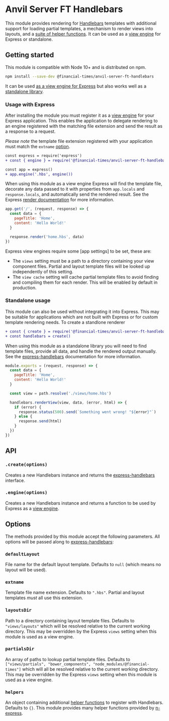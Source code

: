 # Anvil Server FT Handlebars

This module provides rendering for [Handlebars] templates with additional support for loading partial templates, a mechanism to render views into layouts, and a [suite of helper functions]. It can be used as a [view engine] for Express or standalone.

[Handlebars]: https://handlebarsjs.com/
[suite of helper functions]: https://github.com/Financial-Times/n-handlebars/tree/master/src/helpers
[view engine]: https://expressjs.com/en/guide/using-template-engines.html


## Getting started

This module is compatible with Node 10+ and is distributed on npm.

```sh
npm install --save-dev @financial-times/anvil-server-ft-handlebars
```

It can be used [as a view engine for Express](#usage-with-express) but also works well as a [standalone library](#standalone-usage).


### Usage with Express

After installing the module you must register it as a [view engine] for your Express application. This enables the application to delegate rendering to an engine registered with the matching file extension and send the result as a response to a request.

_Please note_ the template file extension registered with your application must match the `extname` [option](#options).

```diff
const express = require('express')
+ const { engine } = require('@financial-times/anvil-server-ft-handlebars')

const app = express()
+ app.engine('.hbs', engine())
```

When using this module as a view engine Express will find the template file, decorate any data passed to it with properties from `app.locals` and `response.locals`, and automatically send the rendered result. See the Express [render documentation] for more information.

```js
app.get('/', (request, response) => {
  const data = {
    pageTitle: 'Home',
    content: 'Hello World!'
  }

  response.render('home.hbs', data)
})
```

Express view engines require some [app settings] to be set, these are:

- The `views` setting must be a path to a directory containing your view component files. Partial and layout template files will be looked up independently of this setting.
- The `view cache` setting will cache partial template files to avoid finding and compiling them for each render. This will be enabled by default in production.

[render documentation]: https://expressjs.com/en/4x/api.html#res.render
[settings]: https://expressjs.com/en/api.html#app.settings.table


### Standalone usage

This module can also be used without integrating it into Express. This may be suitable for applications which are not built with Express or for custom template rendering needs. To create a standlone renderer

```diff
+ const { create } = require('@financial-times/anvil-server-ft-handlebars')
+ const handlebars = create()
```

When using this module as a standalone library you will need to find template files, provide all data, and handle the rendered output manually. See the [express-handlebars] documentation for more information.

```js
module.exports = (request, response) => {
  const data = {
    pageTitle: 'Home',
    content: 'Hello World!'
  }

  const view = path.resolve('./views/home.hbs')

  handlebars.renderView(view, data, (error, html) => {
    if (error) {
      response.status(500).send(`Something went wrong! "${error}"`)
    } else {
      response.send(html)
    }
  })
})
```

[express-handlebars]: https://www.npmjs.com/package/express-handlebars


## API

### `.create(options)`

Creates a new Handlebars instance and returns the [express-handlebars] interface.

### `.engine(options)`

Creates a new Handlebars instance and returns a function to be used by Express as a [view engine].


## Options

The methods provided by this module accept the following parameters. All options will be passed along to [express-handlebars]:

### `defaultLayout`

File name for the default layout template. Defaults to `null` (which means no layout will be used).

### `extname`

Template file name extension. Defaults to `".hbs"`. Partial and layout templates _must_ all use this extension.

### `layoutsDir`

Path to a directory containing layout template files. Defaults to `"views/layouts"` which will be resolved relative to the current working directory. This may be overridden by the Express `views` setting when this module is used as a view engine.

### `partialsDir`

An array of paths to lookup partial template files. Defaults to `["views/partials", "bower_components", "node_modules/@financial-times"]` which will all be resolved relative to the current working directory. This may be overridden by the Express `views` setting when this module is used as a view engine.

### `helpers`

An object containing additional [helper functions] to register with Handlebars. Defaults to `{}`. This module provides many helper functions provided by [n-express].

[helper functions]: http://handlebarsjs.com/builtin_helpers.html
[n-express]: https://github.com/Financial-Times/n-express
